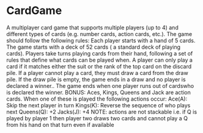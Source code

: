 # CardGame
 A multiplayer card game that supports multiple players (up to 4) and different types of cards (e.g. number cards, action cards, etc.). The game should follow the following rules:  Each player starts with a hand of 5 cards.  The game starts with a deck of 52 cards ( a standard deck of playing cards).  Players take turns playing cards from their hand, following a set of rules that define what cards can be played when.  A player can only play a card if it matches either the suit or the rank of the top card on the discard pile.  If a player cannot play a card, they must draw a card from the draw pile. If the draw pile is empty, the game ends in a draw and no player is declared a winner..  The game ends when one player runs out of cardswho is declared the winner.  BONUS: Aces, Kings, Queens and Jack are action cards. When one of these is played the following actions occur:  Ace(A): Skip the next player in turn  Kings(K): Reverse the sequence of who plays next   Queens(Q): +2  Jacks(J): +4  NOTE: actions are not stackable i.e. if Q is played by player 1 then player two draws two cards and cannot play a Q from his hand on that turn even if available
